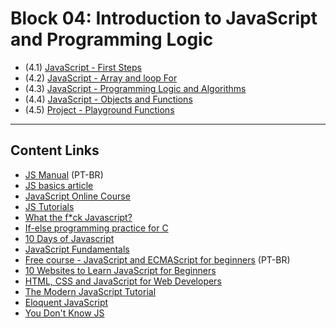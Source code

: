 # Block 04: Introduction to JavaScript and Programming Logic

- (4.1) [JavaScript - First Steps](https://github.com/LeonarDev/Trybe/tree/main/Exercises/fundamentals/block_04/4.1)
- (4.2) [JavaScript - Array and loop For](https://github.com/LeonarDev/Trybe/tree/main/Exercises/fundamentals/block_04/4.2)
- (4.3) [JavaScript - Programming Logic and Algorithms](https://github.com/LeonarDev/Trybe/tree/main/Exercises/fundamentals/block_04/4.3)
- (4.4) [JavaScript - Objects and Functions](https://github.com/LeonarDev/Trybe/tree/main/Exercises/fundamentals/block_04/4.4)
- (4.5) [Project - Playground Functions](https://github.com/LeonarDev/Trybe/tree/main/Projects/Playground-Functions)

<hr>

## Content Links
- [JS Manual](https://tableless.github.io/iniciantes/manual/js/) (PT-BR)
- [JS basics article](https://www.freecodecamp.org/news/learn-these-javascript-fundamentals-and-become-a-better-developer-2a031a0dc9cf/)
- [JavaScript Online Course](https://learnjavascript.online/)
- [JS Tutorials](https://www.learn-js.org/)
- [What the f*ck Javascript?](https://github.com/denysdovhan/wtfjs)
- [If-else programming practice for C](https://codeforwin.org/2015/05/if-else-programming-practice.html)
- [10 Days of Javascript](https://www.hackerrank.com/domains/tutorials/10-days-of-javascript)
- [JavaScript Fundamentals](https://medium.com/nybles/javacript-fundamentals-52cfafda60a2)
- [Free course - JavaScript and ECMAScript for beginners](https://www.youtube.com/playlist?list=PLHz_AreHm4dlsK3Nr9GVvXCbpQyHQl1o1) (PT-BR)
- [10 Websites to Learn JavaScript for Beginners](https://hackernoon.com/10-websites-to-learn-javascript-for-beginners-31e13bbdbb5c)
- [HTML, CSS and JavaScript for Web Developers](https://www.coursera.org/learn/html-css-javascript-for-web-developers)
- [The Modern JavaScript Tutorial](https://javascript.info/)
- [Eloquent JavaScript](https://eloquentjavascript.net/)
- [You Don't Know JS](https://github.com/getify/You-Dont-Know-JS)
